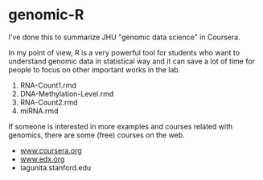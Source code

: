 # genomic-R

I've done this to summarize JHU "genomic data science" in Coursera.

In my point of view, R is a very powerful tool for students who want to understand genomic data in statistical way and it can save a lot of time for people to focus on other important works in the lab.  

1. RNA-Count1.rmd
2. DNA-Methylation-Level.rmd
3. RNA-Count2.rmd
4. miRNA.rmd

If someone is interested in more examples and courses related with genomics, there are some (free) courses on the web. 

- www.coursera.org
- www.edx.org
- lagunita.stanford.edu



